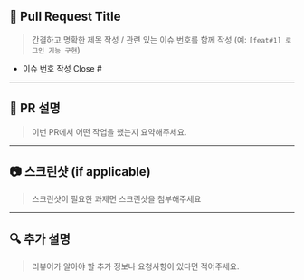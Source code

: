 ## 🔀 Pull Request Title
> 간결하고 명확한 제목 작성 / 관련 있는 이슈 번호를 함께 작성 (예: `[feat#1] 로그인 기능 구현`)
<!-- 띄어쓰기 -->
- 이슈 번호 작성
Close #
---

## 📌 PR 설명
> 이번 PR에서 어떤 작업을 했는지 요약해주세요.
<!-- 띄어쓰기 -->

---

## 📷 스크린샷 (if applicable)
> 스크린샷이 필요한 과제면 스크린샷을 첨부해주세요
<!-- 띄어쓰기 -->


---

## 🔍 추가 설명
> 리뷰어가 알아야 할 추가 정보나 요청사항이 있다면 적어주세요.
<!-- 띄어쓰기 -->
